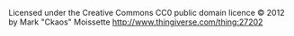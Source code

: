 Licensed under the Creative Commons CC0 public domain licence
© 2012 by Mark "Ckaos" Moissette
http://www.thingiverse.com/thing:27202

